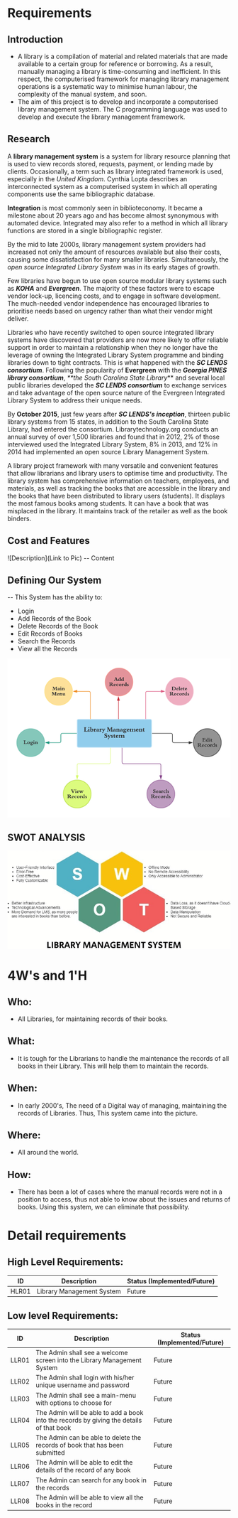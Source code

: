 # Requirements
## Introduction
- A library is a compilation of material and related materials that are made available to a certain group for reference or borrowing. As a result, manually managing a library is time-consuming and inefficient. In this respect, the computerised framework for managing library management operations is a systematic way to minimise human labour, the complexity of the manual system, and soon.
- The aim of this project is to develop and incorporate a computerised library management system. The C programming language was used to develop and execute the library management framework.


## Research
 A **library management system** is a system for library resource planning that is used to view records stored, requests, payment, or lending made by clients. Occasionally, a term such as library integrated framework is used, especially in the _United Kingdom_. Cynthia Lopta describes an interconnected system as a computerised system in which all operating components use the same bibliographic database.  
 
 **Integration** is most commonly seen in biblioteconomy. It became a milestone about 20 years ago and has become almost synonymous with automated device. Integrated may also refer to a method in which all library functions are stored in a single bibliographic register.
 
 By the mid to late 2000s, library management system providers had increased not only the amount of resources available but also their costs, causing some dissatisfaction for many smaller libraries. Simultaneously, the _open source Integrated Library System_ was in its early stages of growth.

 Few libraries have begun to use open source modular library systems such as _**KOHA**_ and _**Evergreen**_. The majority of these factors were to escape vendor lock-up, licencing costs, and to engage in software development. The much-needed vendor independence has encouraged libraries to prioritise needs based on urgency rather than what their vendor might deliver.
 
 Libraries who have recently switched to open source integrated library systems have discovered that providers are now more likely to offer reliable support in order to maintain a relationship when they no longer have the leverage of owning the Integrated Library System programme and binding libraries down to tight contracts. This is what happened with the _**SC LENDS consortium**_. Following the popularity of **Evergreen** with the _**Georgia PINES library consortium**_, _**the South Carolina State Library_** and several local public libraries developed the _**SC LENDS consortium**_ to exchange services and take advantage of the open source nature of the Evergreen Integrated Library System to address their unique needs.
 
 By **October 2015**, just few years after _**SC LENDS's inception**_, thirteen public library systems from 15 states, in addition to the South Carolina State Library, had entered the consortium. Librarytechnology.org conducts an annual survey of over 1,500 libraries and found that in 2012, 2% of those interviewed used the Integrated Library System, 8% in 2013, and 12% in 2014 had implemented an open source Library Management System.

 A library project framework with many versatile and convenient features that allow librarians and library users to optimise time and productivity. The library system has comprehensive information on teachers, employees, and materials, as well as tracking the books that are accessible in the library and the books that have been distributed to library users (students). It displays the most famous books among students. It can have a book that was misplaced in the library. It maintains track of the retailer as well as the book binders.
## Cost and Features
![Description](Link to Pic)
-- Content 
## Defining Our System

-- This System has the ability to:
   - Login
   - Add Records of the Book
   - Delete Records of the Book
   - Edit Records of Books
   - Search the Records
   - View all the Records

![System Definition](https://github.com/VelampudiRohit-292119/LTTSProject/blob/main/1_Requirements/LMS.png)
    
## SWOT ANALYSIS
![SWOT](https://github.com/VelampudiRohit-292119/LTTSProject/blob/main/1_Requirements/SWOT_Analysis.jpg)

# 4W&#39;s and 1&#39;H

## Who:

- All Libraries, for maintaining records of their books.

## What:

- It is tough for the Librarians to handle the maintenance the records of all books in their Library. This will help them to maintain the records.

## When:

- In early 2000's, The need of a Digital way of managing, maintaining the records of Libraries. Thus, This system came into the picture.

## Where:

- All around the world.

## How:

- There has been a lot of cases where the manual records were not in a position to access, thus not able to know about the issues and returns of books. Using this system, we can eliminate that possibility.

# Detail requirements
## High Level Requirements:

| ID | Description | Status (Implemented/Future) |
| --- | --- | --- |
| HLR01 | Library Management System | Future |
   


##  Low level Requirements:

|ID | Description | Status (Implemented/Future) |
| --- | --- | --- |
| LLR01 | The Admin shall see a welcome screen into the Library Management System | Future |
| LLR02 | The Admin shall login with his/her unique username and password | Future |
| LLR03 | The Admin shall see a main-menu with options to choose for | Future |
| LLR04 | The Admin will be able to add a book into the records by giving the details of that book | Future |
| LLR05 | The Admin can be able to delete the records of book that has been submitted | Future |
| LLR06 | The Admin will be able to edit the details of the record of any book | Future |
| LLR07 | The Admin can search for any book in the records | Future |
| LLR08 | The Admin will be able to view all the books in the record | Future |
